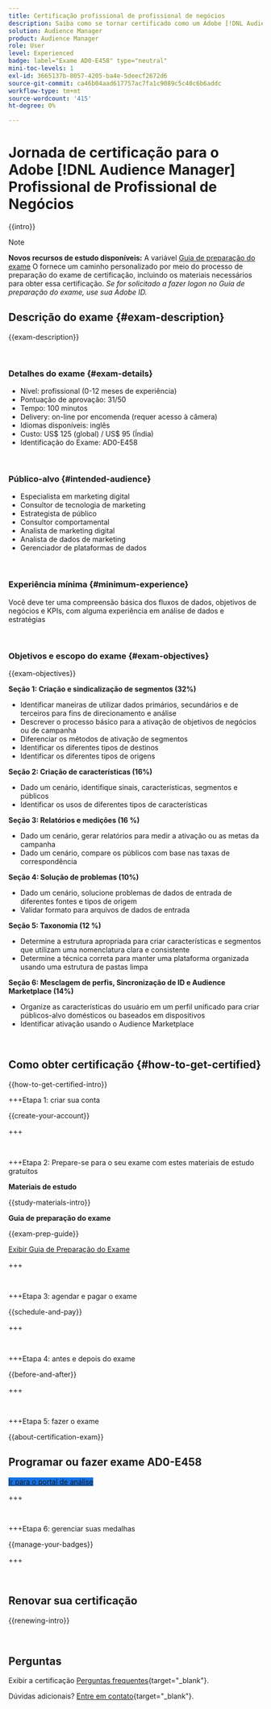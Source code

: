 ```yaml
---
title: Certificação profissional de profissional de negócios
description: Saiba como se tornar certificado como um Adobe [!DNL Audience Manager] Profissional de negócios.
solution: Audience Manager
product: Audience Manager
role: User
level: Experienced
badge: label="Exame AD0-E458" type="neutral"
mini-toc-levels: 1
exl-id: 3665137b-8057-4205-ba4e-5deecf2672d6
source-git-commit: ca46b04aad617757ac7fa1c9089c5c40c6b6addc
workflow-type: tm+mt
source-wordcount: '415'
ht-degree: 0%

---
```


# Jornada de certificação para o Adobe [!DNL Audience Manager] Profissional de Profissional de Negócios

{{intro}}

>[!NOTE]
>
>**Novos recursos de estudo disponíveis:** A variável [Guia de preparação do exame](https://app.rockinfo.com/courses/245) O fornece um caminho personalizado por meio do processo de preparação do exame de certificação, incluindo os materiais necessários para obter essa certificação. _Se for solicitado a fazer logon no Guia de preparação do exame, use sua Adobe ID._

## Descrição do exame {#exam-description}

{{exam-description}}

<br>

### Detalhes do exame {#exam-details}

* Nível: profissional (0-12 meses de experiência)
* Pontuação de aprovação: 31/50
* Tempo: 100 minutos
* Delivery: on-line por encomenda (requer acesso à câmera)
* Idiomas disponíveis: inglês
* Custo: US$ 125 (global) / US$ 95 (Índia)
* Identificação do Exame: AD0-E458

<br>

### Público-alvo {#intended-audience}

* Especialista em marketing digital
* Consultor de tecnologia de marketing
* Estrategista de público
* Consultor comportamental
* Analista de marketing digital
* Analista de dados de marketing
* Gerenciador de plataformas de dados

<br>

### Experiência mínima {#minimum-experience}

Você deve ter uma compreensão básica dos fluxos de dados, objetivos de negócios e KPIs, com alguma experiência em análise de dados e estratégias

<br>

### Objetivos e escopo do exame {#exam-objectives}

{{exam-objectives}}

**Seção 1: Criação e sindicalização de segmentos (32%)**

* Identificar maneiras de utilizar dados primários, secundários e de terceiros para fins de direcionamento e análise
* Descrever o processo básico para a ativação de objetivos de negócios ou de campanha
* Diferenciar os métodos de ativação de segmentos
* Identificar os diferentes tipos de destinos
* Identificar os diferentes tipos de origens

**Seção 2: Criação de características (16%)**

* Dado um cenário, identifique sinais, características, segmentos e públicos
* Identificar os usos de diferentes tipos de características

**Seção 3: Relatórios e medições (16 %)**

* Dado um cenário, gerar relatórios para medir a ativação ou as metas da campanha
* Dado um cenário, compare os públicos com base nas taxas de correspondência

**Seção 4: Solução de problemas (10%)**

* Dado um cenário, solucione problemas de dados de entrada de diferentes fontes e tipos de origem
* Validar formato para arquivos de dados de entrada

**Seção 5: Taxonomia (12 %)**

* Determine a estrutura apropriada para criar características e segmentos que utilizam uma nomenclatura clara e consistente
* Determine a técnica correta para manter uma plataforma organizada usando uma estrutura de pastas limpa

**Seção 6: Mesclagem de perfis, Sincronização de ID e Audience Marketplace (14%)**

* Organize as características do usuário em um perfil unificado para criar públicos-alvo domésticos ou baseados em dispositivos
* Identificar ativação usando o Audience Marketplace

<br>

## Como obter certificação {#how-to-get-certified}

{{how-to-get-certified-intro}}

+++Etapa 1: criar sua conta

{{create-your-account}}

+++

<br>

+++Etapa 2: Prepare-se para o seu exame com estes materiais de estudo gratuitos

**Materiais de estudo**

{{study-materials-intro}}

**Guia de preparação do exame**

{{exam-prep-guide}}

[Exibir Guia de Preparação do Exame](https://app.rockinfo.com/courses/245)

+++

<br>

+++Etapa 3: agendar e pagar o exame

{{schedule-and-pay}}

+++

<br>

+++Etapa 4: antes e depois do exame

{{before-and-after}}

+++

<br>

+++Etapa 5: fazer o exame

{{about-certification-exam}}

## Programar ou fazer exame AD0-E458

<a href="https://www.certmetrics.com/adobe/candidate/examity_sso.aspx?eid=AD0-E458" target="_blank" class="spectrum-Button spectrum-Button--fill spectrum-Button--accent spectrum-Button--sizeM is-margin-bottom-big-big at-element-click-tracking" style="background-color:#1473E6">

<span class="spectrum-Button-label has-no-wrap">
   Ir para o portal de análise
</span>
</a>

+++

<br>

+++Etapa 6: gerenciar suas medalhas

{{manage-your-badges}}

+++

<br>

## Renovar sua certificação

{{renewing-intro}}

<br>

## Perguntas

Exibir a certificação [Perguntas frequentes](https://experienceleague.adobe.com/docs/certification/certification/faq.html){target="_blank"}.

Dúvidas adicionais? [Entre em contato](mailto:certif@adobe.com){target="_blank"}.

